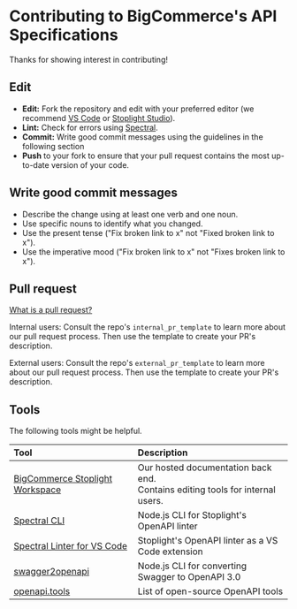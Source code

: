 # Contributing to BigCommerce's API Specifications

Thanks for showing interest in contributing!

## Edit
* **Edit:** Fork the repository and edit with your preferred editor (we recommend [VS Code](https://code.visualstudio.com/) or [Stoplight Studio](https://meta.stoplight.io/docs/studio)).
* **Lint:** Check for errors using [Spectral](https://stoplight.io/open-source/spectral).
* **Commit:** Write good commit messages using the guidelines in the following section
* **Push** to your fork to ensure that your pull request contains the most up-to-date version of your code.

## Write good commit messages
* Describe the change using at least one verb and one noun.
* Use specific nouns to identify what you changed.
* Use the present tense ("Fix broken link to x" not "Fixed broken link to x").
* Use the imperative mood ("Fix broken link to x" not "Fixes broken link to x").

## Pull request
[What is a pull request?](https://docs.github.com/en/free-pro-team@latest/github/collaborating-with-issues-and-pull-requests/creating-a-pull-request)

Internal users: Consult the repo's `internal_pr_template` to learn more about our pull request process. Then use the template to create your PR's description.

External users: Consult the repo's `external_pr_template` to learn more about our pull request process. Then use the template to create your PR's description.

## Tools

The following tools might be helpful.

| Tool | Description |
|:-----|:------------|
| [BigCommerce Stoplight Workspace](https://bigcommerce.stoplight.io/) | Our hosted documentation back end. <br> Contains editing tools for internal users.|
| [Spectral CLI](https://stoplight.io/open-source/spectral) | Node.js CLI for Stoplight's OpenAPI linter |
| [Spectral Linter for VS Code](https://marketplace.visualstudio.com/items?itemName=stoplight.spectral)| Stoplight's OpenAPI linter as a VS Code extension |
| [swagger2openapi](https://www.npmjs.com/package/swagger2openapi)| Node.js CLI for converting Swagger to OpenAPI 3.0 |
| [openapi.tools](https://openapi.tools/) | List of open-source OpenAPI tools |
